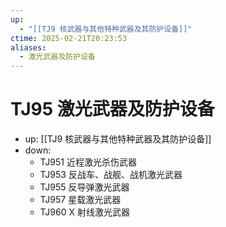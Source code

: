 ```yaml
---
up:
  - "[[TJ9 核武器与其他特种武器及其防护设备]]"
ctime: 2025-02-21T20:23:53
aliases:
  - 激光武器及防护设备
---
```


# TJ95 激光武器及防护设备

- up: [[TJ9 核武器与其他特种武器及其防护设备]]
- down:	
	- TJ951 近程激光杀伤武器
	- TJ953 反战车、战舰、战机激光武器
	- TJ955 反导弹激光武器
	- TJ957 星载激光武器
	- TJ960 X 射线激光武器
	
